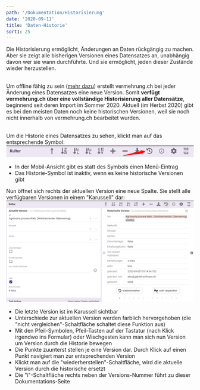```yaml
---
path: '/Dokumentation/Historisierung'
date: '2020-09-11'
title: 'Daten-Historie'
sort1: 25
---
```


Die Historisierung ermöglicht, Änderungen an Daten rückgängig zu machen. Aber sie zeigt alle bisherigen Versionen eines Datensatzes an, unabhängig davon wer sie wann durchführte. Und sie ermöglicht, jeden dieser Zustände wieder herzustellen.<br/><br/>

Um offline fähig zu sein ([mehr dazu](../offline-wie)) erstellt vermehrung.ch bei jeder Änderung eines Datensatzes eine neue Version. Somit **verfügt vermehrung.ch über eine vollständige Historisierung aller Datensätze**, beginnend seit deren Import im Sommer 2020. Aktuell (im Herbst 2020) gibt es bei den meisten Daten noch keine historischen Versionen, weil sie noch nicht innerhalb von vermehrung.ch bearbeitet wurden.<br/><br/>

Um die Historie eines Datensatzes zu sehen, klickt man auf das entsprechende Symbol:<br/>
![Symbol](001_button.png)

- In der Mobil-Ansicht gibt es statt des Symbols einen Menü-Eintrag
- Das Historie-Symbol ist inaktiv, wenn es keine historische Versionen gibt

Nun öffnet sich rechts der aktuellen Version eine neue Spalte. Sie stellt alle verfügbaren Versionen in einem "Karussell" dar:<br/>
![Version](002_version.png)<br/>

- Die letzte Version ist im Karussell sichtbar
- Unterschiede zur aktuellen Version werden farblich hervorgehoben (die "nicht vergleichen"-Schaltfläche schaltet diese Funktion aus)
- Mit den Pfeil-Symbolen, Pfeil-Tasten auf der Tastatur (nach Klick irgendwo ins Formular) oder Wischgesten kann man sich nun Version um Version durch die Historie bewegen
- Die Punkte zuunterst stellen je eine Version dar. Durch Klick auf einen Punkt navigiert man zur entsprechenden Version
- Klickt man auf die "wiederherstellen"-Schaltfläche, wird die aktuelle Version durch die historische ersetzt
- Die "i"-Schaltfläche rechts neben der Versions-Nummer führt zu dieser Dokumentations-Seite
